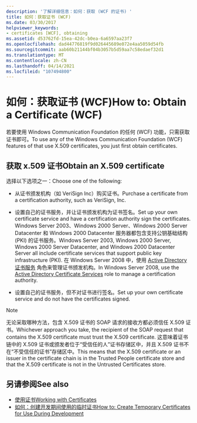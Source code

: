 ```yaml
---
description: '了解详细信息：如何：获取 (WCF 的证书) '
title: 如何：获取证书 (WCF)
ms.date: 03/30/2017
helpviewer_keywords:
- certificates [WCF], obtaining
ms.assetid: d53762fd-15ea-42dc-b0ea-6a6597aa23f7
ms.openlocfilehash: dad44776819f9d026445689e072e4aa5059d54fb
ms.sourcegitcommit: aab60b21144bf04b3057b5d59aa7c58edaef32d1
ms.translationtype: MT
ms.contentlocale: zh-CN
ms.lasthandoff: 04/14/2021
ms.locfileid: "107494800"
---
```

# <a name="how-to-obtain-a-certificate-wcf"></a><span data-ttu-id="48ec4-103">如何：获取证书 (WCF)</span><span class="sxs-lookup"><span data-stu-id="48ec4-103">How to: Obtain a Certificate (WCF)</span></span>

<span data-ttu-id="48ec4-104">若要使用 Windows Communication Foundation 的任何 (WCF) 功能，只需获取证书即可。</span><span class="sxs-lookup"><span data-stu-id="48ec4-104">To use any of the Windows Communication Foundation (WCF) features of that use X.509 certificates, you just first obtain certificates.</span></span>  
  
## <a name="obtain-an-x509-certificate"></a><span data-ttu-id="48ec4-105">获取 x.509 证书</span><span class="sxs-lookup"><span data-stu-id="48ec4-105">Obtain an X.509 certificate</span></span>  
  
<span data-ttu-id="48ec4-106">选择以下选项之一：</span><span class="sxs-lookup"><span data-stu-id="48ec4-106">Choose one of the following:</span></span>  
  
- <span data-ttu-id="48ec4-107">从证书颁发机构（如 VeriSign Inc）购买证书。</span><span class="sxs-lookup"><span data-stu-id="48ec4-107">Purchase a certificate from a certification authority, such as VeriSign, Inc.</span></span>  
  
- <span data-ttu-id="48ec4-108">设置自己的证书服务，并让证书颁发机构为证书签名。</span><span class="sxs-lookup"><span data-stu-id="48ec4-108">Set up your own certificate service and have a certification authority sign the certificates.</span></span> <span data-ttu-id="48ec4-109">Windows Server 2003、Windows 2000 Server、Windows 2000 Server Datacenter 和 Windows 2000 Datacenter 服务器都包含支持公钥基础结构 (PKI) 的证书服务。</span><span class="sxs-lookup"><span data-stu-id="48ec4-109">Windows Server 2003, Windows 2000 Server, Windows 2000 Server Datacenter, and Windows 2000 Datacenter Server all include certificate services that support public key infrastructure (PKI).</span></span> <span data-ttu-id="48ec4-110">在 Windows Server 2008 中，使用 [Active Directory 证书服务](/previous-versions/windows/it-pro/windows-server-2008-R2-and-2008/cc731564(v=ws.10)) 角色来管理证书颁发机构。</span><span class="sxs-lookup"><span data-stu-id="48ec4-110">In Windows Server 2008, use the [Active Directory Certificate Services](/previous-versions/windows/it-pro/windows-server-2008-R2-and-2008/cc731564(v=ws.10)) role to manage a certification authority.</span></span>  
  
- <span data-ttu-id="48ec4-111">设置自己的证书服务，但不对证书进行签名。</span><span class="sxs-lookup"><span data-stu-id="48ec4-111">Set up your own certificate service and do not have the certificates signed.</span></span>  
  
> [!NOTE]
> <span data-ttu-id="48ec4-112">无论采取哪种方法，包含 X.509 证书的 SOAP 请求的接收方都必须信任 X.509 证书。</span><span class="sxs-lookup"><span data-stu-id="48ec4-112">Whichever approach you take, the recipient of the SOAP request that contains the X.509 certificate must trust the X.509 certificate.</span></span> <span data-ttu-id="48ec4-113">这意味着证书链中的 X.509 证书或颁发者位于“受信任的人”证书存储区中，并且 X.509 证书不在“不受信任的证书”存储区中。</span><span class="sxs-lookup"><span data-stu-id="48ec4-113">This means that the X.509 certificate or an issuer in the certificate chain is in the Trusted People certificate store and that the X.509 certificate is not in the Untrusted Certificates store.</span></span>  
  
## <a name="see-also"></a><span data-ttu-id="48ec4-114">另请参阅</span><span class="sxs-lookup"><span data-stu-id="48ec4-114">See also</span></span>

- [<span data-ttu-id="48ec4-115">使用证书</span><span class="sxs-lookup"><span data-stu-id="48ec4-115">Working with Certificates</span></span>](working-with-certificates.md)
- [<span data-ttu-id="48ec4-116">如何：创建开发期间使用的临时证书</span><span class="sxs-lookup"><span data-stu-id="48ec4-116">How to: Create Temporary Certificates for Use During Development</span></span>](how-to-create-temporary-certificates-for-use-during-development.md)
